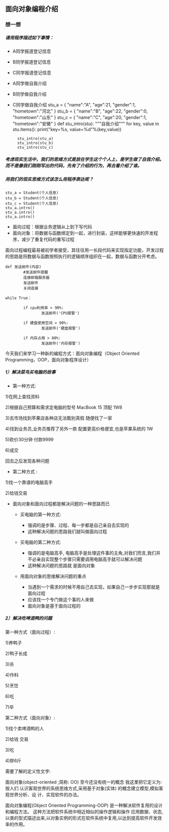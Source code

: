 ## 面向对象编程介绍
### 想一想
##### 请用程序描述如下事情：

+ A同学报道登记信息
+ B同学报道登记信息
+ C同学报道登记信息
+ A同学做自我介绍
+ B同学做自我介绍
+ C同学做自我介绍
        stu_a = {
                "name":"A",
                "age":21,
                "gender":1,
                "hometown":"河北"
        }
        stu_b = {
                "name":"B",
                "age":22,
                "gender":0,
                "hometown":"山东"
        }
        stu_c = {
                "name":"C",
                "age":20,
                "gender":1,
                "hometown":"安徽"
        }
        def stu_intro(stu):
                """自我介绍"""
                for key, value in stu.items():
                        print("key=%s, value=%d"%(key,value))

        stu_intro(stu_a)
        stu_intro(stu_b)
        stu_intro(stu_c)

##### 考虑现实生活中，我们的思维方式是放在学生这个个人上，是学生做了自我介绍。而不是像我们刚刚写出的代码，先有了介绍的行为，再去看介绍了谁。
##### 用我们的现实思维方式该怎么用程序表达呢？
    stu_a = Student(个人信息)
    stu_b = Student(个人信息)
    stu_c = Student(个人信息)
    stu_a.intro()
    stu_a.intro()
    stu_a.intro()

+ 面向过程：根据业务逻辑从上到下写代码
+ 面向对象：将数据与函数绑定到一起，进行封装，这样能够更快速的开发程序，减少了重复代码的重写过程

面向过程编程最易被初学者接受，其往往用一长段代码来实现指定功能，开发过程的思路是将数据与函数按照执行的逻辑顺序组织在一起，数据与函数分开考虑。


    def 发送邮件(内容)
            #发送邮件提醒
            连接邮箱服务器
            发送邮件
            关闭连接

    while True：

            if cpu利用率 > 90%:
                    发送邮件('CPU报警')

            if 硬盘使用空间 > 90%:
                    发送邮件('硬盘报警')

            if 内存占用 > 80%:
                    发送邮件('内存报警')
今天我们来学习一种新的编程方式：面向对象编程（Object Oriented Programming，OOP，面向对象程序设计）

##### 1）解决菜鸟买电脑的故事

+ 第一种方式:

1)在网上查找资料

2)根据自己预算和需求定电脑的型号 MacBook 15 顶配 1W8

3)去市场找到苹果店各种店无法甄别真假 随便找了一家

4)找到业务员,业务员推荐了另外一款 配置更高价格便宜,也是苹果系统的 1W

5)砍价30分钟 付款9999

6)成交

回去之后发现各种问题

+ 第二种方式 :

1)找一个靠谱的电脑高手

2)给钱交易

+ 面向对象和面向过程都是解决问题的一种思路而已

    + 买电脑的第一种方式:

        + 强调的是步骤、过程、每一步都是自己亲自去实现的
        + 这种解决问题的思路我们就叫做面向过程
    + 买电脑的第二种方式:

        + 强调的是电脑高手, 电脑高手是处理这件事的主角,对我们而言,我们并不必亲自实现整个步骤只需要调用电脑高手就可以解决问题
        + 这种解决问题的思路就 是面向对象
    + 用面向对象的思维解决问题的重点

        + 当遇到一个需求的时候不用自己去实现，如果自己一步步实现那就是面向过程
        + 应该找一个专门做这个事的人来做
        + 面向对象是基于面向过程的

##### 2）解决吃啤酒鸭的问题

第一种方式（面向过程）:

1)养鸭子

2)鸭子长成

3)杀

4)作料

5)烹饪

6)吃

7)卒

第二种方式（面向对象）:

1)找个卖啤酒鸭的人

2)给钱 交易

3)吃

4)胖6斤

需要了解的定义性文字:

面向对象(object-oriented ;简称: OO) 至今还没有统一的概念 我这里把它定义为: 按人们 认识客观世界的系统思维方式,采用基于对象(实体) 的概念建立模型,模拟客观世界分析、设 计、实现软件的办法。

面向对象编程(Object Oriented Programming-OOP) 是一种解决软件复用的设计和编程方法。 这种方法把软件系统中相近相似的操作逻辑和操作 应用数据、状态,以类的型式描述出来,以对象实例的形式在软件系统中复用,以达到提高软件开发效率的作用。
